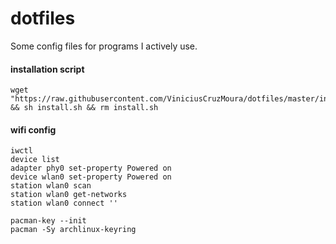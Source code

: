 # dotfiles

Some config files for programs I actively use.

#### installation script
```
wget "https://raw.githubusercontent.com/ViniciusCruzMoura/dotfiles/master/install.sh" && sh install.sh && rm install.sh
```
#### wifi config
```
iwctl
device list
adapter phy0 set-property Powered on
device wlan0 set-property Powered on
station wlan0 scan
station wlan0 get-networks
station wlan0 connect ''

pacman-key --init
pacman -Sy archlinux-keyring
```
